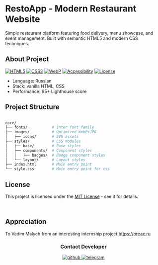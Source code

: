
<h1> RestoApp - Modern Restaurant Website </h1> 

<p>Simple restaurant platform featuring food delivery, menu showcase, and event management. Built with semantic HTML5 and modern CSS techniques.</p>



## About Project 

<span>

[![HTML5](https://img.shields.io/badge/HTML-5-orange)](https://www.w3.org/html/)  [![CSS3](https://img.shields.io/badge/CSS-3-blue)](https://www.w3.org/Style/CSS/)  [![WebP](https://img.shields.io/badge/Images-WebP-green)](https://developers.google.com/speed/webp)  [![Accessibility](https://img.shields.io/badge/WCAG-2.1-important)](https://www.w3.org/WAI/standards-guidelines/wcag/)  [![License](https://img.shields.io/badge/License-MIT-07ab6c.svg)](https://opensource.org/licenses/MIT)

</span>



<ul> 
	<li> Language: Russian</li> 
  <li> Stack: vanilla HTML, CSS </li>
  <li> Performance: 95+ Lighthouse score </li> 
</ul>

## Project Structure 

```bash

core/
├── fonts/           # Inter font family
├── images/          # Optimized WebP+JPG
│   ├── icons/       # SVG assets
├── styles/          # CSS modules
│   ├── base/        # Base styles
│   ├── components/  # Component styles
│   │   ├── badges/  # Badge component styles
│   └── layout/      # Layout styles
├── index.html       # Main entry point
└── style.css        # Main entry point for css
```
## License 

This project is licensed under the  [MIT License](LICENSE/)  - see it for details.

<br> 

## Appreciation

To Vadim Malych from an interesting internship project https://preax.ru

<div align="center">

### Contact Developer 

 
  <a href="https://github.com/maxim-klenov" target="_blank">
    <img src=https://img.shields.io/badge/github-%2324292e.svg?&style=for-the-badge&logo=github&logoColor=white alt=github style="margin-bottom: 5px;" />
  </a>
  
  <a href="https://t.me/tgxzz" target="_blank">
    <img src=https://img.shields.io/badge/telegram-%231E77B5.svg?&style=for-the-badge&logo=telegram&logoColor=white alt=telegram style="margin-bottom: 5px;" />
  </a> 
  </div>

